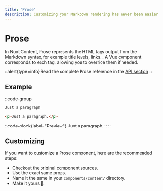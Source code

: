 ```yaml
---
title: 'Prose'
description: Customizing your Markdown rendering has never been easier. 🧙‍♂️
---
```


# Prose

In Nuxt Content, Prose represents the HTML tags output from the Markdown syntax, for example title levels, links... A Vue component corresponds to each tag, allowing you to override them if needed.

::alert{type=info}
Read the complete Prose reference in the [API section](/api/prose)
::

## Example

::code-group

  ```markdown [Markdown]
  Just a paragraph.
  ```

  ```html [Output]
  <p>Just a paragraph.</p>
  ```

  ::code-block{label="Preview"}
  Just a paragraph.
  ::
::

## Customizing

If you want to customize a Prose component, here are the recommended steps:

- Checkout the original component sources.
- Use the exact same props.
- Name it the same in your `components/content/` directory.
- Make it yours 🚀.
